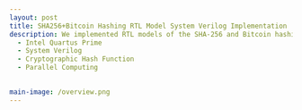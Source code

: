```yaml
---
layout: post
title: SHA256+Bitcoin Hashing RTL Model System Verilog Implementation
description: We implemented RTL models of the SHA-256 and Bitcoin hashing algorithms in SystemVerilog as part of a exploration into hardware design trade-offs. The goal was to compare serial and parallel implementations and understand how design choices impact key metrics like area, cycle count, and maximum operating frequency (fmax). By optimizing for each of these variables individually, we observed how improvements in one metric often came at the cost of others. This allowed us to gain insight into real-world architectural trade-offs in ASIC/FPGA design and how they apply to compute-intensive workloads like cryptographic hashing.
  - Intel Quartus Prime
  - System Verilog 
  - Cryptographic Hash Function
  - Parallel Computing 
 

main-image: /overview.png
---
```

